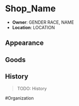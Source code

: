 # Shop_Name
- **Owner**: GENDER RACE, NAME
- **Location**: LOCATION

## Appearance


## Goods


## History
> TODO: History

#Organization 